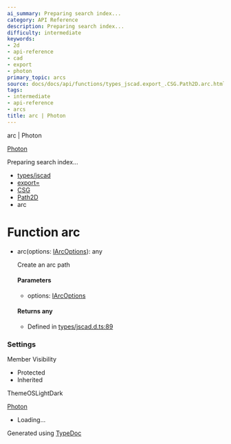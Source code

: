 ```yaml
---
ai_summary: Preparing search index...
category: API Reference
description: Preparing search index...
difficulty: intermediate
keywords:
- 2d
- api-reference
- cad
- export
- photon
primary_topic: arcs
source: docs/docs/api/functions/types_jscad.export_.CSG.Path2D.arc.html
tags:
- intermediate
- api-reference
- arcs
title: arc | Photon
---
```

arc | Photon

[Photon](../index.md)




Preparing search index...

* [types/jscad](../modules/types_jscad.md)
* [export=](../modules/types_jscad.export_.md)
* [CSG](../modules/types_jscad.export_.CSG.md)
* [Path2D](../modules/types_jscad.export_.CSG.Path2D.md)
* arc

# Function arc

* arc(options: [IArcOptions](../interfaces/types_jscad.export_.CSG.IArcOptions.md)): any

  Create an arc path

  #### Parameters

  + options: [IArcOptions](../interfaces/types_jscad.export_.CSG.IArcOptions.md)

  #### Returns any

  + Defined in [types/jscad.d.ts:89](https://github.com/mwhite454/photon/blob/main/packages/photon/src/types/jscad.d.ts#L89)

### Settings

Member Visibility

* Protected
* Inherited

ThemeOSLightDark

[Photon](../index.md)

* Loading...

Generated using [TypeDoc](https://typedoc.org/)
